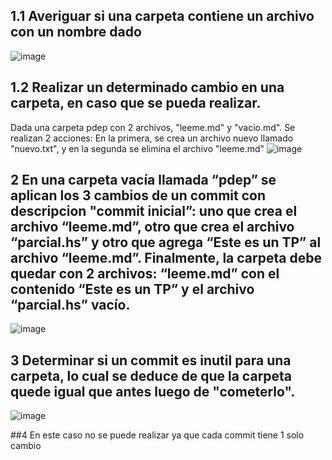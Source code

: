 ## 1.1 Averiguar si una carpeta contiene un archivo con un nombre dado
![image](https://github.com/pdepviernestm/2023-tpf-grupal-bondiola/assets/101006860/c7b3d631-7d75-4b3d-a369-38da8344f9f2)


## 1.2 Realizar un determinado cambio en una carpeta, en caso que se pueda realizar.
Dada una carpeta pdep con 2 archivos, "leeme.md" y "vacio.md". Se realizan 2 acciones: En la primera, se crea un archivo nuevo llamado "nuevo.txt", y en la segunda se elimina el archivo "leeme.md"
![image](https://github.com/pdepviernestm/2023-tpf-grupal-bondiola/assets/101006860/cd9e8dd8-ab5d-402a-b1b8-5fb248ab4d5d)

## 2 En una carpeta vacía llamada “pdep” se aplican los 3 cambios de un commit con descripcion "commit inicial”: uno que crea el archivo “leeme.md”, otro que crea el archivo “parcial.hs” y otro que agrega “Este es un TP” al archivo “leeme.md”. Finalmente, la carpeta debe quedar con 2 archivos: “leeme.md” con el contenido “Este es un TP” y el archivo “parcial.hs” vacío.
![image](https://github.com/pdepviernestm/2023-tpf-grupal-bondiola/assets/101006860/be18f248-1870-4632-aef9-458b1c8d662e)
## 3 Determinar si un commit es inutil para una carpeta, lo cual se deduce de que la carpeta quede igual que antes luego de "cometerlo". 

![image](https://github.com/pdepviernestm/2023-tpf-grupal-bondiola/assets/101006860/b25e6c15-d6b8-494d-8b7c-62749c97a95c)

##4 En este caso no se puede realizar ya que cada commit tiene 1 solo cambio
